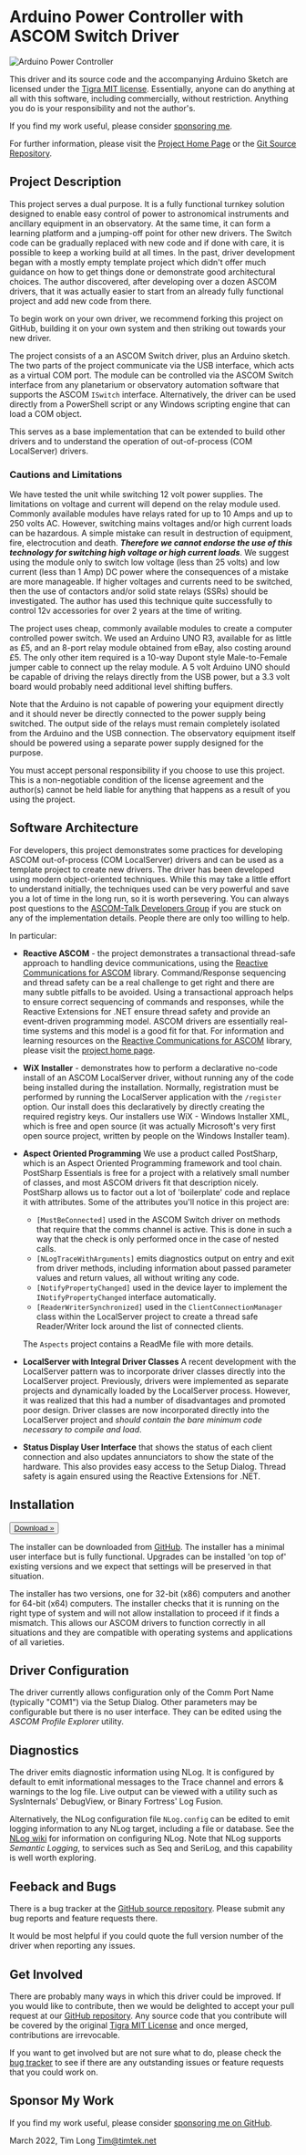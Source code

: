 # Arduino Power Controller with ASCOM Switch Driver 

![Arduino Power Controller][image]

This driver and its source code and the accompanying Arduino Sketch are licensed under the [Tigra MIT license][license]. Essentially, anyone can do anything at all with this software, including commercially, without restriction. Anything you do is your responsibility and not the author's.

If you find my work useful, please consider [sponsoring me][sponsor].

For further information, please visit the [Project Home Page][project] or the [Git Source Repository][source].

## Project Description

This project serves a dual purpose. It is a fully functional turnkey solution designed to enable easy control of power to astronomical instruments and ancillary equipment in an observatory. At the same time, it can form a learning platform and a jumping-off point for other new drivers. The Switch code can be gradually replaced with new code and if done with care, it is possible to keep a working build at all times. In the past, driver development began with a mostly empty template project which didn't offer much guidance on how to get things done or demonstrate good architectural choices. The author discovered, after developing over a dozen ASCOM drivers, that it was actually easier to start from an already fully functional project and add new code from there.

To begin work on your own driver, we recommend forking this project on GitHub, building it on your own system and then striking out towards your new driver.

The project consists of a an ASCOM Switch driver, plus an Arduino sketch. The two parts of the project communicate via the USB interface, which acts as a virtual COM port. The module can be controlled via the ASCOM Switch interface from any planetarium or observatory automation software that supports the ASCOM `ISwitch` interface. Alternatively, the driver can be used directly from a PowerShell script or any Windows scripting engine that can load a COM object.

This serves as a base implementation that can be extended to build other drivers and to understand the operation of out-of-process (COM LocalServer) drivers.

### Cautions and Limitations

We have tested the unit while switching 12 volt power supplies. The limitations on voltage and current will depend on the relay module used. Commonly available modules have relays rated for up to 10 Amps and up to 250 volts AC. However, switching mains voltages and/or high current loads can be hazardous. A simple mistake can result in destruction of equipment, fire, electrocution and death. **_Therefore we cannot endorse the use of this technology for switching high voltage or high current loads_**. We suggest using the module only to switch low voltage (less than 25 volts) and low current (less than 1 Amp) DC power where the consequences of a mistake are more manageable. If higher voltages and currents need to be switched, then the use of contactors and/or solid state relays (SSRs) should be investigated. The author has used this technique quite successfully to control 12v accessories for over 2 years at the time of writing.

The project uses cheap, commonly available modules to create a computer controlled power switch. We used an Arduino UNO R3, available for as little as £5, and an 8-port relay module obtained from eBay, also costing around £5. The only other item required is a 10-way Dupont style Male-to-Female jumper cable to connect up the relay module. A 5 volt Arduino UNO should be capable of driving the relays directly from the USB power, but a 3.3 volt board would probably need additional level shifting buffers.

Note that the Arduino is not capable of powering your equipment directly and it should never be directly connected to the power supply being switched. The output side of the relays must remain completely isolated from the Arduino and the USB connection. The observatory equipment itself should be powered using a separate power supply designed for the purpose.

You must accept personal responsibility if you choose to use this project. This is a non-negotiable condition of the license agreement and the author(s) cannot be held liable for anything that happens as a result of you using the project.

## Software Architecture

For developers, this project demonstrates some practices for developing ASCOM out-of-process (COM LocalServer) drivers and can be used as a template project to create new drivers. The driver has been developed using modern object-oriented techniques. While this may take a little effort to understand initially, the techniques used can be very powerful and save you a lot of time in the long run, so it is worth persevering. You can always post questions to the [ASCOM-Talk Developers Group][ascom-dev] if you are stuck on any of the implementation details. People there are only too willing to help.

In particular:

- **Reactive ASCOM** - the project demonstrates a transactional thread-safe approach to handling device communications, using the [Reactive Communications for ASCOM][rx-ascom] library. Command/Response sequencing and thread safety can be a real challenge to get right and there are many subtle pitfalls to be avoided. Using a transactional approach helps to ensure correct sequencing of commands and responses, while the Reactive Extensions for .NET ensure thread safety and provide an event-driven programming model. ASCOM drivers are essentially real-time systems and this model is a good fit for that. For information and learning resources on the [Reactive Communications for ASCOM][rx-ascom] library, please visit the [project home page][rx-ascom].
- **WiX Installer** - demonstrates how to perform a declarative no-code install of an ASCOM LocalServer driver, without running any of the code being installed during the installation. Normally, registration must be performed by running the LocalServer application with the `/register` option. Our install does this declaratively by directly creating the required registry keys. Our installers use WiX - Windows Installer XML, which is free and open source (it was actually Microsoft's very first open source project, written by people on the Windows Installer team).
- **Aspect Oriented Programming** We use a product called PostSharp, which is an Aspect Oriented Programming framework and tool chain. PostSharp Essentials is free for a project with a relatively small number of classes, and most ASCOM drivers fit that description nicely. PostSharp allows us to factor out a lot of 'boilerplate' code and replace it with attributes. Some of the attributes you'll notice in this project are:

  - `[MustBeConnected]` used in the ASCOM Switch driver on methods that require that the comms channel is active. This is done in such a way that the check is only performed once in the case of nested calls.
  - `[NLogTraceWithArguments]` emits diagnostics output on entry and exit from driver methods, including information about passed parameter values and return values, all without writing any code.
  - `[NotifyPropertyChanged]` used in the device layer to implement the `INotifyPropertyChanged` interface automatically.
  - `[ReaderWriterSynchronized]` used in the `ClientConnectionManager` class within the LocalServer project to create a thread safe Reader/Writer lock around the list of connected clients.

  The `Aspects` project contains a ReadMe file with more details.

- **LocalServer with Integral Driver Classes** A recent development with the LocalServer pattern was to incorporate driver classes directly into the LocalServer project. Previously, drivers were implemented as separate projects and dynamically loaded by the LocalServer process. However, it was realized that this had a number of disadvantages and promoted poor design. Driver classes are now incorporated directly into the LocalServer project and _should contain the bare minimum code necessary to compile and load_.

- **Status Display User Interface** that shows the status of each client connection and also updates annunciators to show the state of the hardware. This also provides easy access to the Setup Dialog. Thread safety is again ensured using the Reactive Extensions for .NET.

## Installation

<button>[Download »][download]</button>

The installer can be downloaded from [GitHub][download]. The installer has a minimal user interface but is fully functional. Upgrades can be installed 'on top of' existing versions and we expect that settings will be preserved in that situation.

The installer has two versions, one for 32-bit (x86) computers and another for 64-bit (x64) computers. The installer checks that it is running on the right type of system and will not allow installation to proceed if it finds a mismatch. This allows our ASCOM drivers to function correctly in all situations and they are compatible with operating systems and applications of all varieties.
## Driver Configuration

The driver currently allows configuration only of the Comm Port Name (typically "COM1") via the Setup Dialog. Other parameters may be configurable but there is no user interface. They can be edited using the _ASCOM Profile Explorer_ utility.

## Diagnostics

The driver emits diagnostic information using NLog. It is configured by default to emit informational messages to the Trace channel and errors & warnings to the log file. Live output can be viewed with a utility such as SysInternals' DebugView, or Binary Fortress' Log Fusion.

Alternatively, the NLog configuration file `NLog.config` can be edited to emit logging information to any NLog target, including a file or database. See the [NLog wiki][nlog] for information on configuring NLog. Note that NLog supports _Semantic Logging_, to services such as Seq and SeriLog, and this capability is well worth exploring.
## Feeback and Bugs

There is a bug tracker at the [GitHub source repository][source]. Please submit any bug reports and feature requests there.

It would be most helpful if you could quote the full version number of the driver when reporting any issues.

## Get Involved

There are probably many ways in which this driver could be improved. If you would like to contribute, then we would be delighted to accept your pull request at our [GitHub repository][source]. Any source code that you contribute will be covered by the original [Tigra MIT License][license] and once merged, contributions are irrevocable.

If you want to get involved but are not sure what to do, please check the [bug tracker][source] to see if there are any outstanding issues or feature requests that you could work on.

## Sponsor My Work

If you find my work useful, please consider [sponsoring me on GitHub][sponsor].

March 2022, Tim Long <Tim@timtek.net>

[coffee]: # "Buy me a cup of coffee"
[download]: https://github.com/Tigra-Astronomy/TA.ArduinoPowerController.AscomServer/releases/latest "Download the installer"
[image]: images/hardware.png "Arduino Power Controller"
[license]: https://tigra.mit-license.org/ "Tigra Astronomy Open Source License"
[nlog]: https://github.com/nlog/nlog/wiki/Configuration-file#targets "NLog Targets"
[project]: https://github.com/Tigra-Astronomy/TA.ArduinoPowerController.AscomServer "Project Home Page"
[source]: https://github.com/Tigra-Astronomy/TA.ArduinoPowerController.AscomServer "Git Source Repository"
[tigra]: # "Tigra Astronomy Web Site"
[ascom-dev]: https://ascomtalk.groups.io/g/Developer "ASCOM-Talk/Developer discussion group"
[rx-ascom]: https://github.com/Tigra-Astronomy/TA.ReactiveCommunications "Project home page: Reactive Communications for ASCOM"
[sponsor]: https://github.com/sponsors/NameOfTheDragon "sponsor me on GitHub"
